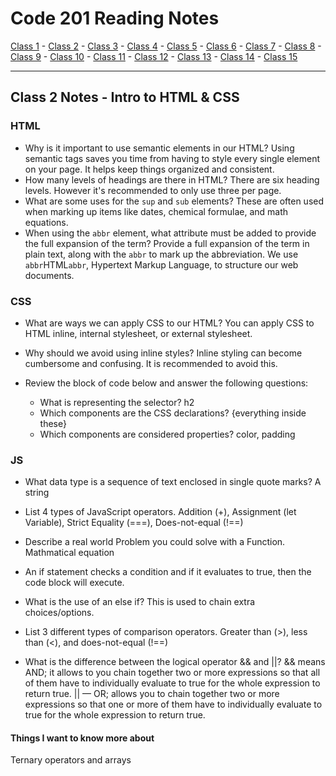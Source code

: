 # Code 201 Reading Notes

[Class 1](https://melanie-johnston.github.io/reading-notes/201/class1) -
[Class 2](https://melanie-johnston.github.io/reading-notes/201/class2) -
[Class 3](https://melanie-johnston.github.io/reading-notes/201/class3) -
[Class 4](https://melanie-johnston.github.io/reading-notes/201/class4) -
[Class 5](https://melanie-johnston.github.io/reading-notes/201/class5) -
[Class 6](https://melanie-johnston.github.io/reading-notes/201/class6) -
[Class 7](https://melanie-johnston.github.io/reading-notes/201/class7) -
[Class 8](https://melanie-johnston.github.io/reading-notes/201/class8) -
[Class 9](https://melanie-johnston.github.io/reading-notes/201/class9) -
[Class 10](https://melanie-johnston.github.io/reading-notes/201/class10) -
[Class 11](https://melanie-johnston.github.io/reading-notes/201/class11) -
[Class 12](https://melanie-johnston.github.io/reading-notes/201/class12) -
[Class 13](https://melanie-johnston.github.io/reading-notes/201/class13) -
[Class 14](https://melanie-johnston.github.io/reading-notes/201/class14) -
[Class 15](https://melanie-johnston.github.io/reading-notes/201/class15)


---

## Class 2 Notes - Intro to HTML & CSS


### HTML

- Why is it important to use semantic elements in our HTML? Using semantic tags saves you time from having to style every single element on your page. It helps keep things organized and consistent. 
- How many levels of headings are there in HTML? There are six heading levels. However it's recommended to only use three per page. 
- What are some uses for the `sup` and `sub` elements? These are often used when marking up items like dates, chemical formulae, and math equations. 
- When using the `abbr` element, what attribute must be added to provide the full expansion of the term? Provide a full expansion of the term in plain text, along with the `abbr` to mark up the abbreviation. 
    We use `abbr`HTML`abbr`, Hypertext Markup Language, to structure our web documents.



### CSS

- What are ways we can apply CSS to our HTML? You can apply CSS to HTML inline, internal stylesheet, or external stylesheet. 
- Why should we avoid using inline styles? Inline styling can become cumbersome and confusing. It is recommended to avoid this. 

- Review the block of code below and answer the following questions:
  - What is representing the selector? h2
  - Which components are the CSS declarations? {everything inside these}
  - Which components are considered properties? color, padding

### JS

- What data type is a sequence of text enclosed in single quote marks? A string
- List 4 types of JavaScript operators. Addition (+), Assignment (let Variable), Strict Equality (===), Does-not-equal (!==)
- Describe a real world Problem you could solve with a Function. Mathmatical equation



- An if statement checks a condition and if it evaluates to true, then the code block will execute.
- What is the use of an else if? This is used to chain extra choices/options.
- List 3 different types of comparison operators. Greater than (>), less than (<), and does-not-equal (!==)
- What is the difference between the logical operator && and ||? && means AND; it allows to you chain together two or more expressions so that all of them have to individually evaluate to true for the whole expression to return true. || — OR; allows you to chain together two or more expressions so that one or more of them have to individually evaluate to true for the whole expression to return true.

#### Things I want to know more about
Ternary operators and arrays
